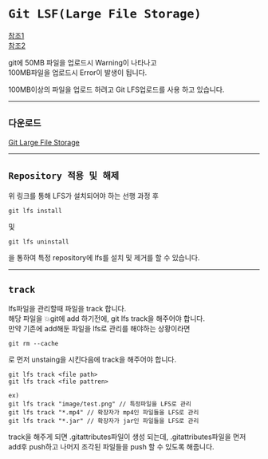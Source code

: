 # `Git LSF(Large File Storage)`

[참조1](https://hbase.tistory.com/221)  
[참조2](https://newsight.tistory.com/330)

git에 50MB 파일을 업로드시 Warning이 나타나고  
100MB파일을 업로드시 Error이 발생이 됩니다.

100MB이상의 파일을 업로드 하려고 Git LFS업로드를 사용 하고 있습니다.

---

## `다운로드`

[Git Large File Storage](https://git-lfs.github.com/)

---

## `Repository 적용 및 해제`

위 링크를 통해 LFS가 설치되어야 하는 선행 과정 후

```
git lfs install
```

및

```
git lfs uninstall
```

을 통하여 특정 repository에 lfs를 설치 및 제거를 할 수 있습니다.

---

## `track`

lfs파일을 관리할때 파일을 track 합니다.  
해당 파일을 💥git에 add 하기전에, git lfs track을 해주어야 합니다.  
만약 기존에 add해둔 파일을 lfs로 관리를 해야하는 상황이라면

```
git rm --cache
```

로 먼저 unstaing을 시킨다음에 track을 해주어야 합니다.

```
git lfs track <file path>
git lfs track <file pattren>

ex)
git lfs track "image/test.png" // 특정파일을 LFS로 관리
git lfs track "*.mp4" // 확장자가 mp4인 파일들을 LFS로 관리
git lfs track "*.jar" // 확장자가 jar인 파일들을 LFS로 관리
```

track을 해주게 되면 .gitattributes파일이 생성 되는데,
.gitattributes파일을 먼저 add후 push하고 나머지 조각된 파일들을 push 할 수 있도록 해줍니다.
